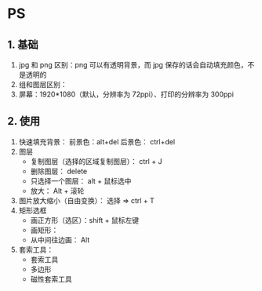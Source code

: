 # PS

## 1. 基础

1. jpg 和 png 区别：png 可以有透明背景，而 jpg 保存的话会自动填充颜色，不是透明的
2. 组和图层区别：
3. 屏幕：1920\*1080（默认，分辨率为 72ppi）、打印的分辨率为 300ppi

## 2. 使用

1. 快速填充背景： 前景色：alt+del 后景色： ctrl+del
2. 图层
   - 复制图层（选择的区域复制图层）： ctrl + J
   - 删除图层： delete
   - 只选择一个图层： alt + 鼠标选中
   - 放大： Alt + 滚轮
3. 图片放大缩小（自由变换）： 选择 => ctrl + T
4. 矩形选框
   - 画正方形（选区）：shift + 鼠标左键
   - 画矩形：
   - 从中间往边画： Alt
5. 套索工具：
   - 套索工具
   - 多边形
   - 磁性套索工具
